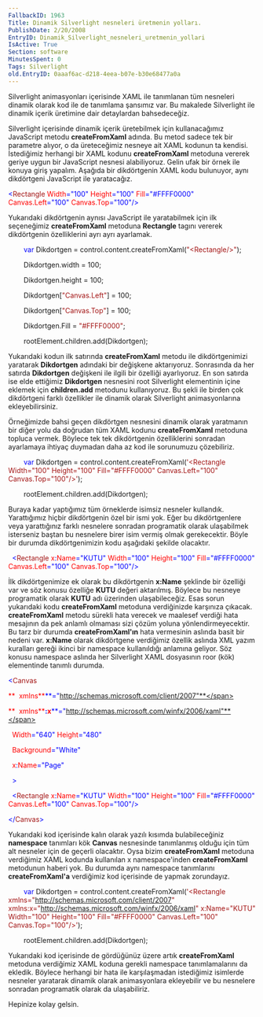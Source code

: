 ```yaml
---
FallbackID: 1963
Title: Dinamik Silverlight nesneleri üretmenin yolları.
PublishDate: 2/20/2008
EntryID: Dinamik_Silverlight_nesneleri_uretmenin_yollari
IsActive: True
Section: software
MinutesSpent: 0
Tags: Silverlight
old.EntryID: 0aaaf6ac-d218-4eea-b07e-b30e68477a0a
---
```

Silverlight animasyonları içerisinde XAML ile tanımlanan tüm nesneleri
dinamik olarak kod ile de tanımlama şansımız var. Bu makalede
Silverlight ile dinamik içerik üretimine dair detaylardan bahsedeceğiz.

Silverlight içerisinde dinamik içerik üretebilmek için kullanacağımız
JavaScript metodu **createFromXaml** adında. Bu metod sadece tek bir
parametre alıyor, o da üreteceğimiz nesneye ait XAML kodunun ta kendisi.
İstediğimiz herhangi bir XAML kodunu **createFromXaml** metoduna vererek
geriye uygun bir JavaScript nesnesi alabiliyoruz. Gelin ufak bir örnek
ile konuya giriş yapalım. Aşağıda bir dikdörtgenin XAML kodu bulunuyor,
aynı dikdörtgeni JavaScript ile yaratacağız.

<span style="color: blue;">\<</span><span
style="color: #a31515;">Rectangle</span><span style="color: red;">
Width</span><span style="color: blue;">="100"</span><span
style="color: red;"> Height</span><span
style="color: blue;">="100"</span><span style="color: red;">
Fill</span><span style="color: blue;">="\#FFFF0000"</span><span
style="color: red;"> Canvas.Left</span><span
style="color: blue;">="100"</span><span style="color: red;">
Canvas.Top</span><span style="color: blue;">="100"/\></span>

Yukarıdaki dikdörtgenin aynısı JavaScript ile yaratabilmek için ilk
seçeneğimiz **createFromXaml** metoduna **Rectangle** tagını vererek
dikdörtgenin özelliklerini ayrı ayrı ayarlamak.

        <span style="color: blue;">var</span> Dikdortgen =
control.content.createFromXaml(<span
style="color: #a31515;">"\<Rectangle/\>"</span>);

        Dikdortgen.width = 100;

        Dikdortgen.height = 100;

        Dikdortgen[<span style="color: #a31515;">"Canvas.Left"</span>] =
100;

        Dikdortgen[<span style="color: #a31515;">"Canvas.Top"</span>] =
100;

        Dikdortgen.Fill = <span
style="color: #a31515;">"\#FFFF0000"</span>;

        rootElement.children.add(Dikdortgen);

Yukarıdaki kodun ilk satırında **createFromXaml** metodu ile
dikdörtgenimizi yaratarak **Dikdortgen** adındaki bir değişkene
aktarıyoruz. Sonrasında da her satırda **Dikdortgen** değişkeni ile
ilgili bir özelliği ayarlıyoruz. En son satırda ise elde ettiğimiz
**Dikdortgen** nesnesini root Silverlight elementinin içine eklemek için
**children.add** metodunu kullanıyoruz. Bu şekli ile birden çok
dikdörtgeni farklı özellikler ile dinamik olarak Silverlight
animasyonlarına ekleyebilirsiniz.

Örneğimizde bahsi geçen dikdörtgen nesnesini dinamik olarak yaratmanın
bir diğer yolu da doğrudan tüm XAML kodunu **createFromXaml** metoduna
topluca vermek. Böylece tek tek dikdörtgenin özelliklerini sonradan
ayarlamaya ihtiyaç duymadan daha az kod ile sorunumuzu çözebiliriz.

        <span style="color: blue;">var</span> Dikdortgen =
control.content.createFromXaml(<span
style="color: #a31515;">'\<Rectangle Width="100" Height="100"
Fill="\#FFFF0000" Canvas.Left="100" Canvas.Top="100"/\>'</span>);

        rootElement.children.add(Dikdortgen);

Buraya kadar yaptığımız tüm örneklerde isimsiz nesneler kullandık.
Yarattığımız hiçbir dikdörtgenin özel bir ismi yok. Eğer bu
dikdörtgenlere veya yarattığınız farklı nesnelere sonradan programatik
olarak ulaşabilmek isterseniz baştan bu nesnelere birer isim vermiş
olmak gerekecektir. Böyle bir durumda dikdörtgenimizin kodu aşağıdaki
şekilde olacaktır.

<span style="color: #a31515;">  </span><span
style="color: blue;">\<</span><span
style="color: #a31515;">Rectangle</span><span style="color: red;">
x</span><span style="color: blue;">:</span><span
style="color: red;">Name</span><span
style="color: blue;">="KUTU"</span><span style="color: red;">
Width</span><span style="color: blue;">="100"</span><span
style="color: red;"> Height</span><span
style="color: blue;">="100"</span><span style="color: red;">
Fill</span><span style="color: blue;">="\#FFFF0000"</span><span
style="color: red;"> Canvas.Left</span><span
style="color: blue;">="100"</span><span style="color: red;">
Canvas.Top</span><span style="color: blue;">="100"/\></span>

İlk dikdörtgenimize ek olarak bu dikdörtgenin **x:Name** şeklinde bir
özelliği var ve söz konusu özelliğe **KUTU** değeri aktarılmış. Böylece
bu nesneye programatik olarak **KUTU** adı üzerinden ulaşabileceğiz.
Esas sorun yukarıdaki kodu **createFromXaml** metoduna verdiğinizde
karşınıza çıkacak. **createFromXaml** metodu sürekli hata verecek ve
maalesef verdiği hata mesajının da pek anlamlı olmaması sizi çözüm
yoluna yönlendirmeyecektir. Bu tarz bir durumda **createFromXaml'ın**
hata vermesinin aslında basit bir nedeni var. **x:Name** olarak
dikdörtgene verdiğimiz özellik aslında XML yazım kuralları gereği ikinci
bir namespace kullanıldığı anlamına geliyor. Söz konusu namespace
aslında her Silverlight XAML dosyasının roor (kök) elementinde tanımlı
durumda.

<span style="color: blue;">\<</span><span
style="color: #a31515;">Canvas</span>

<span style="color: red;">**  xmlns**</span><span
style="color: blue;">**="http://schemas.microsoft.com/client/2007"**</span>

<span style="color: red;">**  xmlns**</span><span
style="color: blue;">**:**</span><span
style="color: red;">**x**</span><span
style="color: blue;">**="http://schemas.microsoft.com/winfx/2006/xaml"**</span>

<span style="color: red;">  Width</span><span
style="color: blue;">="640"</span><span style="color: red;">
Height</span><span style="color: blue;">="480"</span>

<span style="color: red;">  Background</span><span
style="color: blue;">="White"</span>

<span style="color: red;">  x</span><span
style="color: blue;">:</span><span style="color: red;">Name</span><span
style="color: blue;">="Page"</span>

<span style="color: blue;">  \></span>

<span style="color: #a31515;">  </span><span
style="color: blue;">\<</span><span
style="color: #a31515;">Rectangle</span><span style="color: red;">
x</span><span style="color: blue;">:</span><span
style="color: red;">Name</span><span
style="color: blue;">="KUTU"</span><span style="color: red;">
Width</span><span style="color: blue;">="100"</span><span
style="color: red;"> Height</span><span
style="color: blue;">="100"</span><span style="color: red;">
Fill</span><span style="color: blue;">="\#FFFF0000"</span><span
style="color: red;"> Canvas.Left</span><span
style="color: blue;">="100"</span><span style="color: red;">
Canvas.Top</span><span style="color: blue;">="100"/\></span>

<span style="color: blue;">\</</span><span
style="color: #a31515;">Canvas</span><span
style="color: blue;">\></span>

Yukarıdaki kod içerisinde kalın olarak yazılı kısımda bulabileceğiniz
**namespace** tanımları kök **Canvas** nesnesinde tanımlanmış olduğu
için tüm alt nesneler için de geçerli olacaktır. Oysa bizim
**createFromXaml** metoduna verdiğimiz XAML kodunda kullanılan x
namespace'inden **createFromXaml** metodunun haberi yok. Bu durumda aynı
namespace tanımlarını **createFromXaml'a** verdiğimiz kod içerisinde de
yapmak zorundayız.

        <span style="color: blue;">var</span> Dikdortgen =
control.content.createFromXaml(<span
style="color: #a31515;">'\<Rectangle
xmlns="http://schemas.microsoft.com/client/2007"
xmlns:x="http://schemas.microsoft.com/winfx/2006/xaml" x:Name="KUTU"
Width="100" Height="100" Fill="\#FFFF0000" Canvas.Left="100"
Canvas.Top="100"/\>'</span>);

        rootElement.children.add(Dikdortgen);

Yukarıdaki kod içerisinde de gördüğünüz üzere artık **createFromXaml**
metoduna verdiğimiz XAML koduna gerekli namespace tanımlamalarını da
ekledik. Böylece herhangi bir hata ile karşılaşmadan istediğimiz
isimlerde nesneler yaratarak dinamik olarak animasyonlara ekleyebilir ve
bu nesnelere sonradan programatik olarak da ulaşabiliriz.

Hepinize kolay gelsin.


